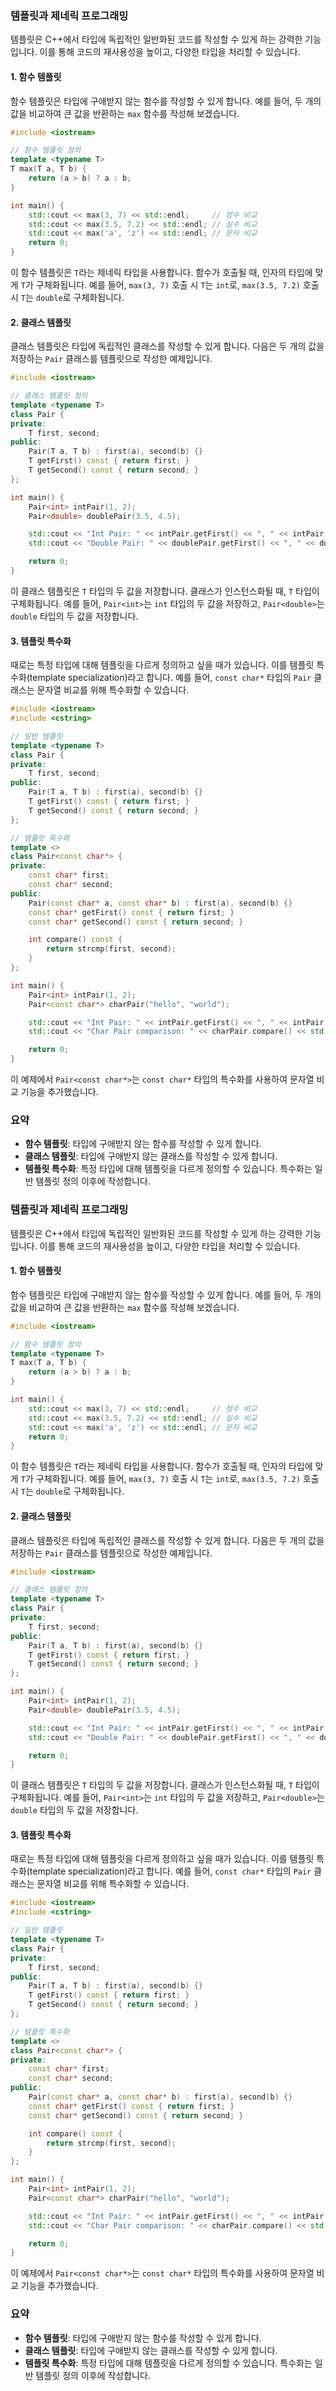 ### 템플릿과 제네릭 프로그래밍

템플릿은 C++에서 타입에 독립적인 일반화된 코드를 작성할 수 있게 하는 강력한 기능입니다. 이를 통해 코드의 재사용성을 높이고, 다양한 타입을 처리할 수 있습니다.

#### 1. 함수 템플릿

함수 템플릿은 타입에 구애받지 않는 함수를 작성할 수 있게 합니다. 예를 들어, 두 개의 값을 비교하여 큰 값을 반환하는 `max` 함수를 작성해 보겠습니다.

```cpp
#include <iostream>

// 함수 템플릿 정의
template <typename T>
T max(T a, T b) {
    return (a > b) ? a : b;
}

int main() {
    std::cout << max(3, 7) << std::endl;     // 정수 비교
    std::cout << max(3.5, 7.2) << std::endl; // 실수 비교
    std::cout << max('a', 'z') << std::endl; // 문자 비교
    return 0;
}
```

이 함수 템플릿은 `T`라는 제네릭 타입을 사용합니다. 함수가 호출될 때, 인자의 타입에 맞게 `T`가 구체화됩니다. 예를 들어, `max(3, 7)` 호출 시 `T`는 `int`로, `max(3.5, 7.2)` 호출 시 `T`는 `double`로 구체화됩니다.

#### 2. 클래스 템플릿

클래스 템플릿은 타입에 독립적인 클래스를 작성할 수 있게 합니다. 다음은 두 개의 값을 저장하는 `Pair` 클래스를 템플릿으로 작성한 예제입니다.

```cpp
#include <iostream>

// 클래스 템플릿 정의
template <typename T>
class Pair {
private:
    T first, second;
public:
    Pair(T a, T b) : first(a), second(b) {}
    T getFirst() const { return first; }
    T getSecond() const { return second; }
};

int main() {
    Pair<int> intPair(1, 2);
    Pair<double> doublePair(3.5, 4.5);

    std::cout << "Int Pair: " << intPair.getFirst() << ", " << intPair.getSecond() << std::endl;
    std::cout << "Double Pair: " << doublePair.getFirst() << ", " << doublePair.getSecond() << std::endl;

    return 0;
}
```

이 클래스 템플릿은 `T` 타입의 두 값을 저장합니다. 클래스가 인스턴스화될 때, `T` 타입이 구체화됩니다. 예를 들어, `Pair<int>`는 `int` 타입의 두 값을 저장하고, `Pair<double>`는 `double` 타입의 두 값을 저장합니다.

#### 3. 템플릿 특수화

때로는 특정 타입에 대해 템플릿을 다르게 정의하고 싶을 때가 있습니다. 이를 템플릿 특수화(template specialization)라고 합니다. 예를 들어, `const char*` 타입의 `Pair` 클래스는 문자열 비교를 위해 특수화할 수 있습니다.

```cpp
#include <iostream>
#include <cstring>

// 일반 템플릿
template <typename T>
class Pair {
private:
    T first, second;
public:
    Pair(T a, T b) : first(a), second(b) {}
    T getFirst() const { return first; }
    T getSecond() const { return second; }
};

// 템플릿 특수화
template <>
class Pair<const char*> {
private:
    const char* first;
    const char* second;
public:
    Pair(const char* a, const char* b) : first(a), second(b) {}
    const char* getFirst() const { return first; }
    const char* getSecond() const { return second; }

    int compare() const {
        return strcmp(first, second);
    }
};

int main() {
    Pair<int> intPair(1, 2);
    Pair<const char*> charPair("hello", "world");

    std::cout << "Int Pair: " << intPair.getFirst() << ", " << intPair.getSecond() << std::endl;
    std::cout << "Char Pair comparison: " << charPair.compare() << std::endl;

    return 0;
}
```

이 예제에서 `Pair<const char*>`는 `const char*` 타입의 특수화를 사용하여 문자열 비교 기능을 추가했습니다.

### 요약

- **함수 템플릿**: 타입에 구애받지 않는 함수를 작성할 수 있게 합니다.
- **클래스 템플릿**: 타입에 구애받지 않는 클래스를 작성할 수 있게 합니다.
- **템플릿 특수화**: 특정 타입에 대해 템플릿을 다르게 정의할 수 있습니다. 특수화는 일반 템플릿 정의 이후에 작성합니다.



### 템플릿과 제네릭 프로그래밍

템플릿은 C++에서 타입에 독립적인 일반화된 코드를 작성할 수 있게 하는 강력한 기능입니다. 이를 통해 코드의 재사용성을 높이고, 다양한 타입을 처리할 수 있습니다.

#### 1. 함수 템플릿

함수 템플릿은 타입에 구애받지 않는 함수를 작성할 수 있게 합니다. 예를 들어, 두 개의 값을 비교하여 큰 값을 반환하는 `max` 함수를 작성해 보겠습니다.

```cpp
#include <iostream>

// 함수 템플릿 정의
template <typename T>
T max(T a, T b) {
    return (a > b) ? a : b;
}

int main() {
    std::cout << max(3, 7) << std::endl;     // 정수 비교
    std::cout << max(3.5, 7.2) << std::endl; // 실수 비교
    std::cout << max('a', 'z') << std::endl; // 문자 비교
    return 0;
}
```

이 함수 템플릿은 `T`라는 제네릭 타입을 사용합니다. 함수가 호출될 때, 인자의 타입에 맞게 `T`가 구체화됩니다. 예를 들어, `max(3, 7)` 호출 시 `T`는 `int`로, `max(3.5, 7.2)` 호출 시 `T`는 `double`로 구체화됩니다.

#### 2. 클래스 템플릿

클래스 템플릿은 타입에 독립적인 클래스를 작성할 수 있게 합니다. 다음은 두 개의 값을 저장하는 `Pair` 클래스를 템플릿으로 작성한 예제입니다.

```cpp
#include <iostream>

// 클래스 템플릿 정의
template <typename T>
class Pair {
private:
    T first, second;
public:
    Pair(T a, T b) : first(a), second(b) {}
    T getFirst() const { return first; }
    T getSecond() const { return second; }
};

int main() {
    Pair<int> intPair(1, 2);
    Pair<double> doublePair(3.5, 4.5);

    std::cout << "Int Pair: " << intPair.getFirst() << ", " << intPair.getSecond() << std::endl;
    std::cout << "Double Pair: " << doublePair.getFirst() << ", " << doublePair.getSecond() << std::endl;

    return 0;
}
```

이 클래스 템플릿은 `T` 타입의 두 값을 저장합니다. 클래스가 인스턴스화될 때, `T` 타입이 구체화됩니다. 예를 들어, `Pair<int>`는 `int` 타입의 두 값을 저장하고, `Pair<double>`는 `double` 타입의 두 값을 저장합니다.

#### 3. 템플릿 특수화

때로는 특정 타입에 대해 템플릿을 다르게 정의하고 싶을 때가 있습니다. 이를 템플릿 특수화(template specialization)라고 합니다. 예를 들어, `const char*` 타입의 `Pair` 클래스는 문자열 비교를 위해 특수화할 수 있습니다.

```cpp
#include <iostream>
#include <cstring>

// 일반 템플릿
template <typename T>
class Pair {
private:
    T first, second;
public:
    Pair(T a, T b) : first(a), second(b) {}
    T getFirst() const { return first; }
    T getSecond() const { return second; }
};

// 템플릿 특수화
template <>
class Pair<const char*> {
private:
    const char* first;
    const char* second;
public:
    Pair(const char* a, const char* b) : first(a), second(b) {}
    const char* getFirst() const { return first; }
    const char* getSecond() const { return second; }

    int compare() const {
        return strcmp(first, second);
    }
};

int main() {
    Pair<int> intPair(1, 2);
    Pair<const char*> charPair("hello", "world");

    std::cout << "Int Pair: " << intPair.getFirst() << ", " << intPair.getSecond() << std::endl;
    std::cout << "Char Pair comparison: " << charPair.compare() << std::endl;

    return 0;
}
```

이 예제에서 `Pair<const char*>`는 `const char*` 타입의 특수화를 사용하여 문자열 비교 기능을 추가했습니다.

### 요약

- **함수 템플릿**: 타입에 구애받지 않는 함수를 작성할 수 있게 합니다.
- **클래스 템플릿**: 타입에 구애받지 않는 클래스를 작성할 수 있게 합니다.
- **템플릿 특수화**: 특정 타입에 대해 템플릿을 다르게 정의할 수 있습니다. 특수화는 일반 템플릿 정의 이후에 작성합니다.
